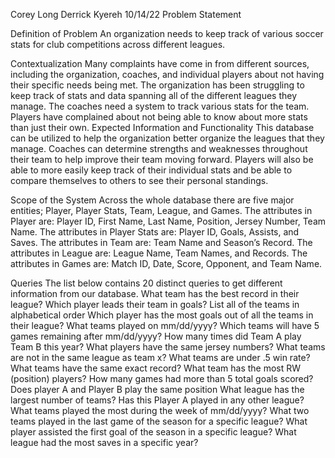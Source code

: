 Corey Long
Derrick Kyereh
10/14/22
Problem Statement

Definition of Problem
An organization needs to keep track of various soccer stats for club competitions across different leagues. 

Contextualization
Many complaints have come in from different sources, including the organization, coaches, and individual players about not having their specific needs being met. The organization has been struggling to keep track of stats and data spanning all of the different leagues they manage. The coaches need a system to track various stats for the team. Players have complained about not being able to know about more stats than just their own.
Expected Information and Functionality
This database can be utilized to help the organization better organize the leagues that they manage. Coaches can determine strengths and weaknesses throughout their team to help improve their team moving forward. Players will also be able to more easily keep track of their individual stats and be able to compare themselves to others to see their personal standings. 

Scope of the System
Across the whole database there are five major entities; Player, Player Stats, Team, League, and Games. The attributes in Player are: Player ID, First Name, Last Name, Position, Jersey Number, Team Name. The attributes in Player Stats are: Player ID, Goals, Assists, and Saves. The attributes in Team are: Team Name and Season’s Record. The attributes in League are: League Name, Team Names, and Records. The attributes in Games are: Match ID, Date, Score, Opponent, and Team Name.  

Queries
The list below contains 20 distinct queries to get different information from our database. 
What team has the best record in their league?
Which player leads their team in goals?
List all of the teams in alphabetical order
Which player has the most goals out of all the teams in their league?
What teams played on mm/dd/yyyy?
Which teams will have 5 games remaining after mm/dd/yyyy?
How many times did Team A play Team B this year?
What players have the same jersey numbers?
What teams are not in the same league as team x?
What teams are under .5 win rate?
What teams have the same exact record?
What team has the most RW (position) players?
How many games had more than 5 total goals scored?
Does player A and Player B play the same position 
What league has the largest number of teams?
Has this Player A played in any other league?
What teams played the most during the week of mm/dd/yyyy?
What two teams played in the last game of the season for a specific league?
What player assisted the first goal of the season in a specific league?
What league had the most saves in a specific year?



